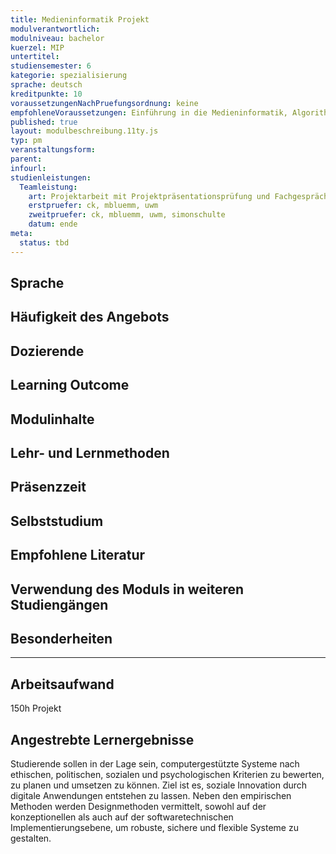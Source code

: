 ```yaml
---
title: Medieninformatik Projekt
modulverantwortlich: 
modulniveau: bachelor
kuerzel: MIP
untertitel:
studiensemester: 6
kategorie: spezialisierung
sprache: deutsch
kreditpunkte: 10
voraussetzungenNachPruefungsordnung: keine
empfohleneVoraussetzungen: Einführung in die Medieninformatik, Algorithmen und Programmierung, Paradigmen der Programmierung, Mensch-Computer Interaktion, Screendesign, Audiovisuelles Medienprojekt
published: true
layout: modulbeschreibung.11ty.js
typ: pm
veranstaltungsform: 
parent:
infourl: 
studienleistungen:
  Teamleistung:
    art: Projektarbeit mit Projektpräsentationsprüfung und Fachgespräch, sowie schriftliche Ausarbeitung.
    erstpruefer: ck, mbluemm, uwm
    zweitpruefer: ck, mbluemm, uwm, simonschulte
    datum: ende
meta:
  status: tbd    
---
```


## Sprache

## Häufigkeit des Angebots

## Dozierende

## Learning Outcome

## Modulinhalte

## Lehr- und Lernmethoden

## Präsenzzeit

## Selbststudium

## Empfohlene Literatur

## Verwendung des Moduls in weiteren Studiengängen

## Besonderheiten

---

## Arbeitsaufwand
150h Projekt

## Angestrebte Lernergebnisse
Studierende sollen in der Lage sein, computergestützte Systeme nach ethischen, politischen, sozialen und psychologischen Kriterien zu bewerten, zu planen und umsetzen zu können. 
Ziel ist es, soziale Innovation durch digitale Anwendungen entstehen zu lassen. Neben den empirischen Methoden werden Designmethoden vermittelt, sowohl auf der konzeptionellen als auch auf der softwaretechnischen Implementierungsebene, um robuste, sichere und flexible Systeme zu gestalten. 


